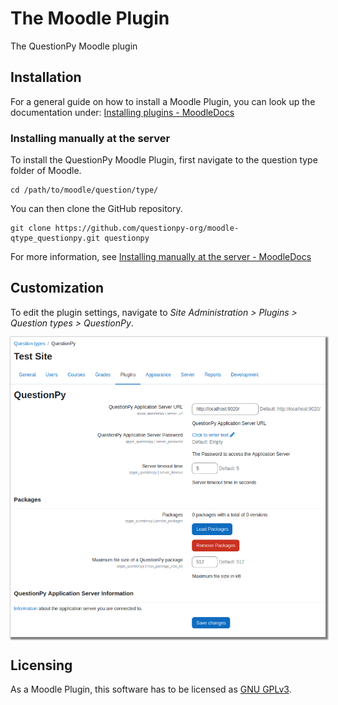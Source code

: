 # The Moodle Plugin

The QuestionPy Moodle plugin


## Installation

[//]: # (TODO: update the moodle docs link if the compatibility changes) 

For a general guide on how to install a Moodle Plugin, you can look up the documentation under:
[Installing plugins - MoodleDocs](https://docs.moodle.org/403/en/Installing_plugins)

### Installing manually at the server

To install the QuestionPy Moodle Plugin, first navigate to the question type folder of Moodle.

```shell
cd /path/to/moodle/question/type/ 
```

You can then clone the GitHub repository.

```shell
git clone https://github.com/questionpy-org/moodle-qtype_questionpy.git questionpy
```

For more information, see [Installing manually at the server - MoodleDocs](https://docs.moodle.org/403/en/Installing_plugins#Installing_manually_at_the_server)

## Customization 

To edit the plugin settings, navigate to _Site Administration > Plugins > Question types > QuestionPy_.

<img style="box-shadow: 2px 2px 2px 2px grey;" src="admin_settings.png">

## Licensing

As a Moodle Plugin, this software has to be licensed as [GNU GPLv3](https://github.com/questionpy-org/moodle-qtype_questionpy/blob/dev/LICENSE).




